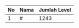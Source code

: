| No | Nama            | Jumlah Level |
|----|-----------------|--------------|
| 1  | #    |    1243        |
